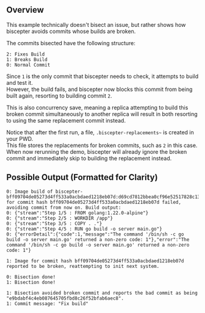 ## Overview

This example technically doesn't bisect an issue, but rather shows how biscepter avoids commits whose builds are broken.

The commits bisected have the following structure:
```
2: Fixes Build
1: Breaks Build
0: Normal Commit
```

Since `1` is the only commit that biscepter needs to check, it attempts to build and test it.  
However, the build fails, and biscepter now blocks this commit from being built again, resorting to building commit `2`.

This is also concurrency save, meaning a replica attempting to build this broken commit simultaneously to another replica will result in both resorting to using the same replacement commit instead.

Notice that after the first run, a file, `.biscepter-replacements~` is created in your PWD.  
This file stores the replacements for broken commits, such as `2` in this case.
When now rerunning the demo, biscepter will already ignore the broken commit and immediately skip to building the replacement instead.

## Possible Output (Formatted for Clarity)

```
0: Image build of biscepter-bff09704de05273d4ff533a0acbdaed1218eb07d:d69cd7812bbea0cf96e52517828c13704e1d6e38f60baf96c0af791b0993c9b4 for commit hash bff09704de05273d4ff533a0acbdaed1218eb07d failed, avoiding commit from now on. Build output:
0: {"stream":"Step 1/5 : FROM golang:1.22.0-alpine"}
0: {"stream":"Step 2/5 : WORKDIR /app"}
0: {"stream":"Step 3/5 : COPY . ."}
0: {"stream":"Step 4/5 : RUN go build -o server main.go"}
0: {"errorDetail":{"code":1,"message":"The command '/bin/sh -c go build -o server main.go' returned a non-zero code: 1"},"error":"The command '/bin/sh -c go build -o server main.go' returned a non-zero code: 1"}

1: Image for commit hash bff09704de05273d4ff533a0acbdaed1218eb07d reported to be broken, reattempting to init next system.

0: Bisection done!
1: Bisection done!

1: Bisection avoided broken commit and reports the bad commit as being "e9bdabf4c4eb087645705fbd8c26f52bfab6aec8".
1: Commit message: "Fix build"
```